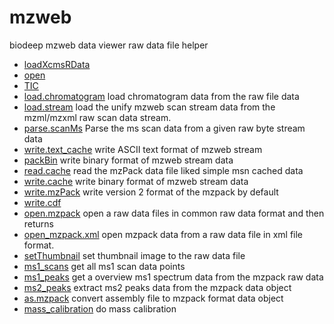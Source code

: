 # mzweb

biodeep mzweb data viewer raw data file helper

+ [loadXcmsRData](mzweb/loadXcmsRData.1) 
+ [open](mzweb/open.1) 
+ [TIC](mzweb/TIC.1) 
+ [load.chromatogram](mzweb/load.chromatogram.1) load chromatogram data from the raw file data
+ [load.stream](mzweb/load.stream.1) load the unify mzweb scan stream data from the mzml/mzxml raw scan data stream.
+ [parse.scanMs](mzweb/parse.scanMs.1) Parse the ms scan data from a given raw byte stream data
+ [write.text_cache](mzweb/write.text_cache.1) write ASCII text format of mzweb stream
+ [packBin](mzweb/packBin.1) write binary format of mzweb stream data
+ [read.cache](mzweb/read.cache.1) read the mzPack data file liked simple msn cached data
+ [write.cache](mzweb/write.cache.1) write binary format of mzweb stream data
+ [write.mzPack](mzweb/write.mzPack.1) write version 2 format of the mzpack by default
+ [write.cdf](mzweb/write.cdf.1) 
+ [open.mzpack](mzweb/open.mzpack.1) open a raw data files in common raw data format and then returns 
+ [open_mzpack.xml](mzweb/open_mzpack.xml.1) open mzpack data from a raw data file in xml file format.
+ [setThumbnail](mzweb/setThumbnail.1) set thumbnail image to the raw data file
+ [ms1_scans](mzweb/ms1_scans.1) get all ms1 scan data points
+ [ms1_peaks](mzweb/ms1_peaks.1) get a overview ms1 spectrum data from the mzpack raw data
+ [ms2_peaks](mzweb/ms2_peaks.1) extract ms2 peaks data from the mzpack data object
+ [as.mzpack](mzweb/as.mzpack.1) convert assembly file to mzpack format data object
+ [mass_calibration](mzweb/mass_calibration.1) do mass calibration
